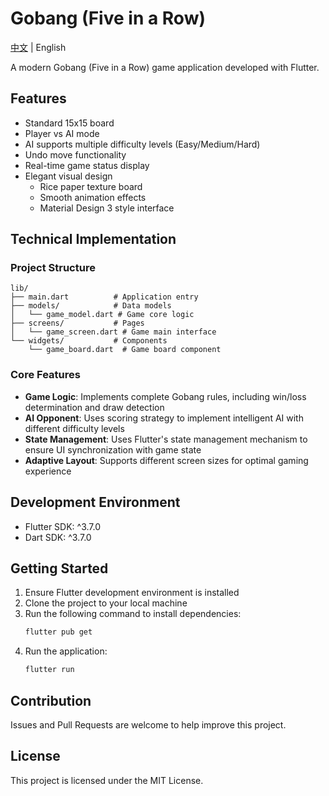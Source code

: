 # Gobang (Five in a Row)

[中文](README.md) | English

A modern Gobang (Five in a Row) game application developed with Flutter.

## Features

- Standard 15x15 board
- Player vs AI mode
- AI supports multiple difficulty levels (Easy/Medium/Hard)
- Undo move functionality
- Real-time game status display
- Elegant visual design
  - Rice paper texture board
  - Smooth animation effects
  - Material Design 3 style interface

## Technical Implementation

### Project Structure

```
lib/
├── main.dart          # Application entry
├── models/            # Data models
│   └── game_model.dart # Game core logic
├── screens/           # Pages
│   └── game_screen.dart # Game main interface
└── widgets/           # Components
    └── game_board.dart  # Game board component
```

### Core Features

- **Game Logic**: Implements complete Gobang rules, including win/loss determination and draw detection
- **AI Opponent**: Uses scoring strategy to implement intelligent AI with different difficulty levels
- **State Management**: Uses Flutter's state management mechanism to ensure UI synchronization with game state
- **Adaptive Layout**: Supports different screen sizes for optimal gaming experience

## Development Environment

- Flutter SDK: ^3.7.0
- Dart SDK: ^3.7.0

## Getting Started

1. Ensure Flutter development environment is installed
2. Clone the project to your local machine
3. Run the following command to install dependencies:
   ```bash
   flutter pub get
   ```
4. Run the application:
   ```bash
   flutter run
   ```

## Contribution

Issues and Pull Requests are welcome to help improve this project.

## License

This project is licensed under the MIT License.